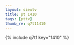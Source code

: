 ```yaml
--- 
layout: sieutv
title: pt 1410
tags: [pttv]
thumb_re: q7t11410
---
```

{% include q7t1 key="1410" %} 
